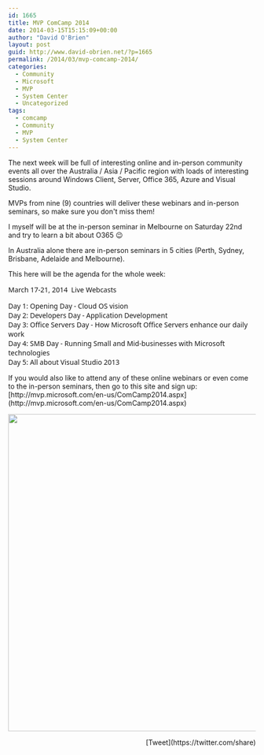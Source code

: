 ```yaml
---
id: 1665
title: MVP ComCamp 2014
date: 2014-03-15T15:15:09+00:00
author: "David O'Brien"
layout: post
guid: http://www.david-obrien.net/?p=1665
permalink: /2014/03/mvp-comcamp-2014/
categories:
  - Community
  - Microsoft
  - MVP
  - System Center
  - Uncategorized
tags:
  - comcamp
  - Community
  - MVP
  - System Center
---
```

The next week will be full of interesting online and in-person community events all over the Australia / Asia / Pacific region with loads of interesting sessions around Windows Client, Server, Office 365, Azure and Visual Studio.

MVPs from nine (9) countries will deliver these webinars and in-person seminars, so make sure you don't miss them!

I myself will be at the in-person seminar in Melbourne on Saturday 22nd and try to learn a bit about O365 😉
  
In Australia alone there are in-person seminars in 5 cities (Perth, Sydney, Brisbane, Adelaide and Melbourne).

This here will be the agenda for the whole week:

<div>
  <div>
    <p align="left">
      <span style="font-family: 'Segoe UI';">March 17-21, 2014  Live Webcasts</span>
    </p>
  </div>
</div>

<div>
  <p>
    <span style="font-family: 'Segoe UI';">Day 1: Opening Day - Cloud OS vision<br /> Day 2: Developers Day - Application Development<br /> Day 3: Office Servers Day - How Microsoft Office Servers enhance our daily work<br /> Day 4: SMB Day - Running Small and Mid-businesses with Microsoft technologies<br /> Day 5: All about Visual Studio 2013</span>
  </p>
  
  <p>
    If you would also like to attend any of these online webinars or even come to the in-person seminars, then go to this site and sign up:<br /> [http://mvp.microsoft.com/en-us/ComCamp2014.aspx](http://mvp.microsoft.com/en-us/ComCamp2014.aspx)
  </p>
  
  <p>
    <img class="img-responsive aligncenter" alt="" src="http://event.ndeavor.co.kr/2014/msmvp/img/melbourne_img1.gif" width="750" height="644" />
  </p>
</div>

<div style="float: right; margin-left: 10px;">
  [Tweet](https://twitter.com/share)
</div>


